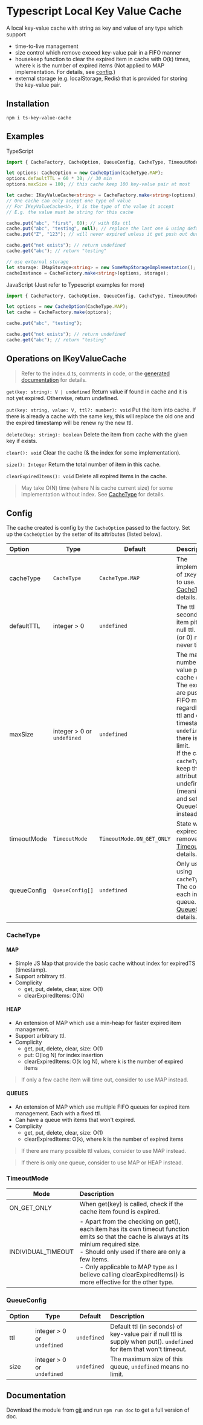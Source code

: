 # Typescript Local Key Value Cache

A local key-value cache with string as key and value of any type which support

- time-to-live management
- size control which remove exceed key-value pair in a FIFO manner
- housekeep function to clear the expired item in cache with O(k) times, where k is the number of expired items (Not applied to MAP implementation. For details, see [config](#config).)
- external storage (e.g. localStorage, Redis) that is provided for storing the key-value pair.

## Installation
```
npm i ts-key-value-cache
```

## Examples

TypeScript

```ts
import { CacheFactory, CacheOption, QueueConfig, CacheType, TimeoutMode, IKeyValueCache, CachedValue, IMapStorage } from "ts-key-value-cache";

let options: CacheOption = new CacheOption(CacheType.MAP);
options.defaultTTL = 60 * 30; // 30 min
options.maxSize = 100; // this cache keep 100 key-value pair at most

let cache: IKeyValueCache<string> = CacheFactory.make<string>(options);
// One cache can only accept one type of value
// For IKeyValueCache<V>, V is the type of the value it accept
// E.g. the value must be string for this cache

cache.put("abc", "first", 60); // with 60s ttl
cache.put("abc", "testing", null); // replace the last one & using default ttl (30 min)
cache.put("Z", "123"); // will never expired unless it get push out due to cache size limit

cache.get("not exists"); // return undefined
cache.get("abc"); // return "testing"

// use external storage
let storage: IMapStorage<string> = new SomeMapStorageImplementation();
cacheInstance = CacheFactory.make<string>(options, storage);
```

JavaScript (Just refer to Typescript examples for more)

```js
import { CacheFactory, CacheOption, QueueConfig, CacheType, TimeoutMode, IKeyValueCache } from "ts-key-value-cache";

let options = new CacheOption(CacheType.MAP);
let cache = CacheFactory.make(options);

cache.put("abc", "testing");

cache.get("not exists"); // return undefined
cache.get("abc"); // return "testing"
```

## Operations on IKeyValueCache
> Refer to the index.d.ts, comments in code, or the [generated documentation](#Documentation) for details.

`get(key: string): V | undefined`
Return value if found in cache and it is not yet expired. 
Otherwise, return undefined.

`put(key: string, value: V, ttl?: number): void`
Put the item into cache.
If there is already a cache with the same key, this will replace the old one and the expired timestamp will be renew ny the new ttl.

`delete(key: string): boolean`
Delete the item from cache with the given key if exists.

`clear(): void`
Clear the cache (& the index for some implementation).

`size(): Integer`
Return the total number of item in this cache.

`clearExpiredItems(): void`
Delete all expired items in the cache. 
> May take O(N) time (where N is cache current size) for some implementation without index. See [CacheType](#CacheType) for details.

## Config

The cache created is config by the `CacheOption` passed to the factory.
Set up the `CacheOption` by the setter of its attributes (listed below).


| Option      | Type                      | Default                   | Description |
| :---------- | ------------------------- | ------------------------- | :---------- |
| cacheType   | `CacheType`               | `CacheType.MAP`           | The implementation of `IKeyValueCache` to use. See [CacheType](#CacheType) for details. |
| defaultTTL  | integer > 0               | `undefined`               | The ttl (in seconds) for a item pit with a null ttl. `undefined` (or 0) means never timeout. |
| maxSize     | integer > 0 or `undefined` | `undefined`               | The maximum number of key-value pairs the cache can hold. The exceed items are push out in a FIFO manner, regardless of its ttl and expired timestamp. If `undefined`, means there is no size limit. <br />If the cache is of `cacheType.Queues`, keep this attribute undefined (meaningless) and set the one in QueueConfig instead. |
| timeoutMode | `TimeoutMode`             | `TimeoutMode.ON_GET_ONLY` | State when is the expired is removed. See [TimeoutMode](#TimeoutMode) for details. |
| queueConfig | `QueueConfig[]`           | `undefined`               | Only used if using `cacheType.Queues`.<br />The config for each index queue. See [QueueConfig](#QueueConfig) for details. |

### CacheType

#### MAP
- Simple JS Map that provide the basic cache without index for expiredTS (timestamp).
- Support arbitrary ttl.
- Complicity
  - get, put, delete, clear, size: O(1)
  - clearExpiredItems: O(N)

#### HEAP
- An extension of MAP which use a min-heap for faster expired item management. 
- Support arbitrary ttl.
- Complicity
  - get, put, delete, clear, size: O(1)
  - put: O(log N) for index insertion
  - clearExpiredItems: O(k log N), where k is the number of expired items

> If only a few cache item will time out, consider to use MAP instead.
#### QUEUES
- An extension of MAP which use multiple FIFO queues for expired item management. Each with a fixed ttl.
- Can have a queue with items that won't expired.
- Complicity
  - get, put, delete, clear, size: O(1)
  - clearExpiredItems: O(k), where k is the number of expired items

> If there are many possible ttl values, consider to use MAP instead.

> If there is only one queue, consider to use MAP or HEAP instead.

### TimeoutMode

| Mode               | Description |
| ------------------ | :---------- |
| ON_GET_ONLY        | When get(key) is called, check if the cache item found is expired. |
| INDIVIDUAL_TIMEOUT | - Apart from the checking on get(), each item has its own timeout function emits so that the cache is always at its minium required size.<br />- Should only used if there are only a few items. <br />- Only applicable to MAP type as I believe calling clearExpiredItems() is more effective for the other type. |

### QueueConfig

| Option | Type                      | Default | Description |
| :----- | ------------------------- | ------- | :---------- |
| ttl    | integer > 0 or `undefined` | `undefined` | Default ttl (in seconds) of key-value pair if null ttl is supply when put(). `undefined` for item that won't timeout. |
| size   | integer > 0 or `undefined` | `undefined` | The maximum size of this queue, `undefined` means no limit. |

## Documentation
Download the module from [git](https://github.com/tcm9439/ts-key-value-cache) and run `npm run doc` to get a full version of doc.